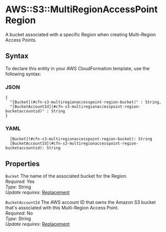 # AWS::S3::MultiRegionAccessPoint Region<a name="aws-properties-s3-multiregionaccesspoint-region"></a>

A bucket associated with a specific Region when creating Multi\-Region Access Points\.

## Syntax<a name="aws-properties-s3-multiregionaccesspoint-region-syntax"></a>

To declare this entity in your AWS CloudFormation template, use the following syntax:

### JSON<a name="aws-properties-s3-multiregionaccesspoint-region-syntax.json"></a>

```
{
  "[Bucket](#cfn-s3-multiregionaccesspoint-region-bucket)" : String,
  "[BucketAccountId](#cfn-s3-multiregionaccesspoint-region-bucketaccountid)" : String
}
```

### YAML<a name="aws-properties-s3-multiregionaccesspoint-region-syntax.yaml"></a>

```
  [Bucket](#cfn-s3-multiregionaccesspoint-region-bucket): String
  [BucketAccountId](#cfn-s3-multiregionaccesspoint-region-bucketaccountid): String
```

## Properties<a name="aws-properties-s3-multiregionaccesspoint-region-properties"></a>

`Bucket` <a name="cfn-s3-multiregionaccesspoint-region-bucket"></a>
The name of the associated bucket for the Region\.  
_Required_: Yes  
_Type_: String  
_Update requires_: [Replacement](https://docs.aws.amazon.com/AWSCloudFormation/latest/UserGuide/using-cfn-updating-stacks-update-behaviors.html#update-replacement)

`BucketAccountId` <a name="cfn-s3-multiregionaccesspoint-region-bucketaccountid"></a>
The AWS account ID that owns the Amazon S3 bucket that's associated with this Multi\-Region Access Point\.  
_Required_: No  
_Type_: String  
_Update requires_: [Replacement](https://docs.aws.amazon.com/AWSCloudFormation/latest/UserGuide/using-cfn-updating-stacks-update-behaviors.html#update-replacement)
